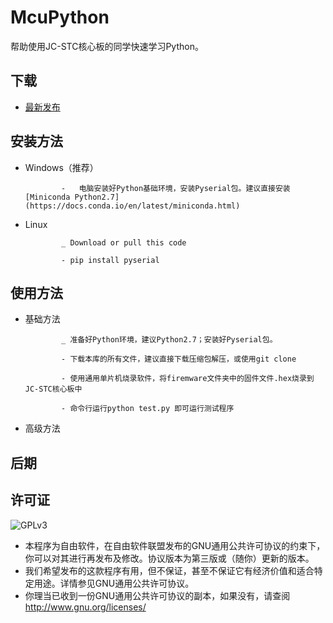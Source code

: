 # McuPython

帮助使用JC-STC核心板的同学快速学习Python。

## 下载

-   [最新发布](https://github.com/rosickey/McuPython/releases)

## 安装方法

-   Windows（推荐）

				-   电脑安装好Python基础环境，安装Pyserial包。建议直接安装 [Miniconda Python2.7](https://docs.conda.io/en/latest/miniconda.html)

-   Linux

				_ Download or pull this code

				- pip install pyserial

## 使用方法

-   基础方法

				_ 准备好Python环境，建议Python2.7；安装好Pyserial包。

				- 下载本库的所有文件，建议直接下载压缩包解压，或使用git clone

				- 使用通用单片机烧录软件，将firemware文件夹中的固件文件.hex烧录到JC-STC核心板中

				- 命令行运行python test.py 即可运行测试程序

-   高级方法

## 后期



## 许可证

![GPLv3](https://www.gnu.org/graphics/gplv3-with-text-136x68.png)

-   本程序为自由软件，在自由软件联盟发布的GNU通用公共许可协议的约束下，你可以对其进行再发布及修改。协议版本为第三版或（随你）更新的版本。
-   我们希望发布的这款程序有用，但不保证，甚至不保证它有经济价值和适合特定用途。详情参见GNU通用公共许可协议。
-   你理当已收到一份GNU通用公共许可协议的副本，如果没有，请查阅<http://www.gnu.org/licenses/>
